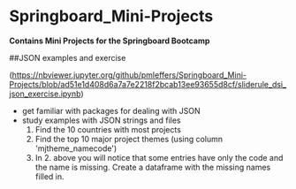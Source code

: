 # Springboard_Mini-Projects
**Contains Mini Projects for the Springboard Bootcamp**

##JSON examples and exercise

(https://nbviewer.jupyter.org/github/pmleffers/Springboard_Mini-Projects/blob/ad51e1d408d6a7a7e2218f2bcab13ee93655d8cf/sliderule_dsi_json_exercise.ipynb)
+ get familiar with packages for dealing with JSON
+ study examples with JSON strings and files 
  1. Find the 10 countries with most projects
  2. Find the top 10 major project themes (using column 'mjtheme_namecode')
  3. In 2. above you will notice that some entries have only the code and the name is missing. Create a dataframe with the missing names filled in.
